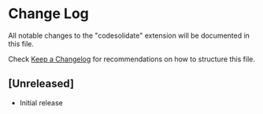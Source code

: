 # Change Log

All notable changes to the "codesolidate" extension will be documented in this file.

Check [Keep a Changelog](http://keepachangelog.com/) for recommendations on how to structure this file.

## [Unreleased]

- Initial release